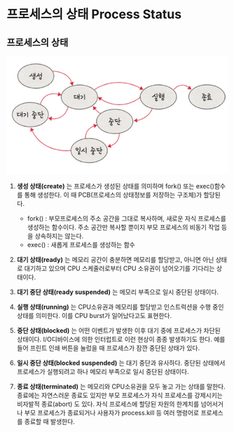 # 프로세스의 상태 Process Status

## 프로세스의 상태

![Untitled](./img/ch3.3.2_1.png)

1. **생성 상태(create)** 는 프로세스가 생성된 상태를 의미하며  fork() 또는 exec()함수를 통해 생성한다. 이 때  PCB(프로세스의 상태정보를 저장하는 구조체)가 할당된다.
    - fork() : 부모프로세스의 주소 공간을 그대로 복사하며, 새로운 자식 프로세스를 생성하는 함수이다. 주소 공간만 복사할 뿐이지 부모 프로세스의 비동기 작업 등을 상속하지는 않는다.
    - exec() : 새롭게 프로세스를 생성하는 함수
    
2. **대기 상태(ready)** 는 메모리 공간이 충분하면 메모리를 할당받고, 아니면 아닌 상태로 대기하고 있으며  CPU 스케줄러로부터 CPU 소유권이 넘어오기를 기다리는 상태이다.

1. **대기 중단 상태(ready suspended)** 는 메모리 부족으로 일시 중단된 상태이다.

1. **실행 상태(running)** 는 CPU소유권과 메모리를 할당받고 인스트럭션을 수행 중인 상태를 의미한다. 이를 CPU burst가 일어났다고도 표현한다.

1. **중단 상태(blocked)** 는 어떤 이벤트가 발생한 이후 대기 중에 프로세스가 차단된 상태이다. I/O디바이스에 의한 인터럽트로 이런 현상이 종종 발생하기도 한다. 예를 들어 프린트 인쇄 버튼을 눌렀을 때 프로세스가 잠깐 중단된 상태가 있다.

1. **일시 중단 상태(blocked suspended)** 는 대기 중단과 유사하다. 중단된 상태에서 프로세스가 실행되려고 하나 메모리 부족으로 일시 중단된 상태이다.

1. **종료 상태(terminated)** 는 메모리와 CPU소유권을 모두 놓고 가는 상태를 말한다. 종료에는 자연스러운 종료도 있지만 부모 프로세스가 자식 프로세스를 강제시키는 비자발적 종료(abort) 도 있다. 자식 프로세스에 할당된 자원의 한계치를 넘어서거나 부모 프로세스가 종료되거나 사용자가 process.kill 등 여러 명령어로 프로세스를 종료할 때 발생한다.

